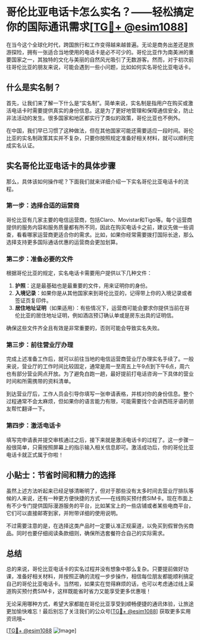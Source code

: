 # 哥伦比亚电话卡怎么实名？——轻松搞定你的国际通讯需求[[TG💪+ @esim1088](https://t.me/s/esim1088)]

在当今这个全球化时代，跨国旅行和工作变得越来越普遍。无论是商务出差还是旅游探险，拥有一张适合当地使用的电话卡是必不可少的。哥伦比亚作为南美洲的重要国家之一，其独特的文化与美丽的自然风光吸引了无数游客。然而，对于初次前往哥伦比亚的朋友来说，可能会遇到一些小问题，比如如何实名哥伦比亚电话卡。

## 什么是实名制？

首先，让我们来了解一下什么是“实名制”。简单来说，实名制是指用户在购买或激活电话卡时需要提供真实的身份信息。这是为了更好地管理和保障通信安全，防止非法活动的发生。很多国家和地区都实行了类似的政策，哥伦比亚也不例外。

在中国，我们早已习惯了这种做法，但在其他国家可能还需要适应一段时间。哥伦比亚的实名制政策其实并不复杂，只要你按照规定准备好相关材料，就可以顺利完成实名认证。

## 实名哥伦比亚电话卡的具体步骤

那么，具体该如何操作呢？下面我们就来详细介绍一下实名哥伦比亚电话卡的流程。

### 第一步：选择合适的运营商

哥伦比亚有几家主要的电信运营商，包括Claro、Movistar和Tigo等。每个运营商提供的服务内容和服务质量都有所不同，因此在购买电话卡之前，建议先做一些调查，看看哪家运营商更适合你的需求。比如，如果你经常需要拨打国际长途，那么选择支持更多国际通话优惠的运营商会更加划算。

### 第二步：准备必要的文件

根据哥伦比亚的规定，实名电话卡需要用户提供以下几种文件：

1. **护照**：这是最基础也是最重要的文件，用来证明你的身份。
2. **入境记录**：如果你是从其他国家来到哥伦比亚的，记得带上你的入境记录或者签证页复印件。
3. **居住地址证明**（如果适用）：有些情况下，运营商可能会要求你提供当前在哥伦比亚的居住地址证明，例如酒店预订确认单或是房东出具的证明信。

确保这些文件齐全且有效是非常重要的，否则可能会导致实名失败。

### 第三步：前往营业厅办理

完成上述准备工作后，就可以前往当地的电信运营商营业厅办理实名手续了。一般来说，营业厅的工作时间比较固定，通常是周一至周五上午9点到下午6点，周六也有部分营业网点开放。为了避免白跑一趟，最好提前打电话咨询一下具体的营业时间和所需携带的资料清单。

到达营业厅后，工作人员会引导你填写一张申请表格，并核对你的身份信息。整个过程通常不会太麻烦，但如果你的语言能力有限，可能需要找个会讲西班牙语的朋友帮忙翻译一下。

### 第四步：激活电话卡

填写完申请表并提交审核通过之后，接下来就是激活电话卡的过程了。这一步骤一般很简单，只需按照屏幕上的指示输入相关信息即可。激活成功后，你的哥伦比亚电话卡就正式属于你啦！

## 小贴士：节省时间和精力的选择

虽然上述方法听起来已经足够清晰明了，但对于那些没有太多时间去营业厅排队等候的人来说，还有一种更方便快捷的方式——在线购买预付费SIM卡。现在市面上有不少专门提供国际漫游服务的平台，比如某宝上的一些店铺或者某些电商平台，它们可以直接邮寄到家，并附带详细的使用说明。

不过需要注意的是，在选择这类产品时一定要认准正规渠道，以免买到假冒伪劣商品。同时也要仔细阅读条款细则，确保所选套餐符合自己的实际需求。

## 总结

总的来说，哥伦比亚电话卡的实名过程并没有想象中那么复杂。只要提前做好功课，准备好相关材料，并按照正确的流程一步步操作，相信每位朋友都能顺利搞定自己的哥伦比亚电话卡。当然啦，如果实在觉得麻烦的话，也可以考虑通过线上渠道购买预付费SIM卡，这样既能省时省力又能享受更多优惠哦！

无论采用哪种方式，希望大家都能在哥伦比亚享受到顺畅便捷的通讯体验，让旅途更加愉快难忘！最后别忘了关注我们的公众号[[TG💪+ @esim1088](https://t.me/s/esim1088)] 获取更多实用资讯哦~

[[TG💪+ @esim1088](https://t.me/s/esim1088) ![Image](https://i.postimg.cc/4NQfJmqS/Snipaste-2025-05-13-00-14-12.png)]